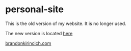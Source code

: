 # personal-site

This is the old version of my website. It is no longer used.

The new version is located [here](https://github.com/BrandonKi/BrandonKi.github.io)



[brandonkirincich.com](https://brandonkirincich.com)
